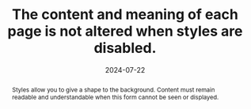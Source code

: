 ---
N: '178'
Rubrique: Présentation
title: The content and meaning of each page is not altered when styles are disabled.
abstract: Styles allow you to give a shape to the background. Content must remain readable and understandable when this form cannot be seen or displayed.
categories: ["Presentation"]
agrege: O4178-E058
opquast: '4 178'
indiceebook: '58'
description: "Rule n° 058"
before: "057"
weight: "058"
after: "059"
actif: '1'
layout: rules
date: 2024-07-22
tags: ["Accessibility", ""]
objectif: ["Enable the understanding of content by readers whose reader software will not apply the style sheets embedded in the digital book or whose access mode is not visual.", "Improve the accessibility of content to people with disabilities."]
Meo: ["Care will be taken to maintain the consistency of the content in the HTML files (i.e. the structuring tags: h1, h2, p, and semantic tags: em, strong…), to present them in the same order and with the same meaning with or without updating. in CSS form."]
Controle: ["Use ACE to check the logical structure of the content (Structures tab of the ACE report). ", "Check that the contents remain readable, for example in the case of a transparent HTML image whose readability will depend on the background color -ground applied with the background-color property"]
Source: ["Opquast"]
Referentiel: [""]
Steps: ["conception", ""]
---